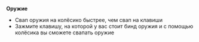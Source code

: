 **Оружие**
- Свап оружия на колёсико быстрее, чем свап на клавиши
- Зажмите клавишу, на которой у вас стоит бинд оружия и с помощью колёсика вы сможете свапать оружие
